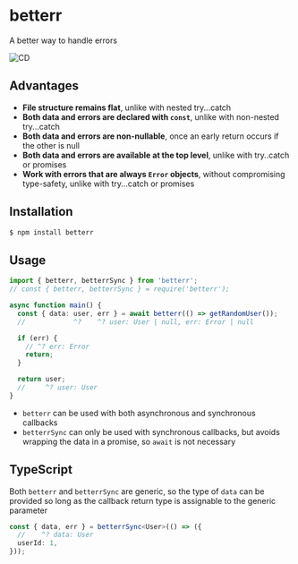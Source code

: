 # betterr

A better way to handle errors

![CD](https://github.com/Syhner/betterr/actions/workflows/CD.yml/badge.svg)

## Advantages

- **File structure remains flat**, unlike with nested try...catch
- **Both data and errors are declared with `const`**, unlike with non-nested try...catch
- **Both data and errors are non-nullable**, once an early return occurs if the other is null
- **Both data and errors are available at the top level**, unlike with try..catch or promises
- **Work with errors that are always `Error` objects**, without compromising type-safety, unlike with try...catch or promises

## Installation

```sh
$ npm install betterr
```

## Usage

```ts
import { betterr, betterrSync } from 'betterr';
// const { betterr, betterrSync } = require('betterr');

async function main() {
  const { data: user, err } = await betterr(() => getRandomUser());
  //            ^?    ^? user: User | null, err: Error | null

  if (err) {
    // ^? err: Error
    return;
  }

  return user;
  //     ^? user: User
}
```

- `betterr` can be used with both asynchronous and synchronous callbacks
- `betterrSync` can only be used with synchronous callbacks, but avoids wrapping the data in a promise, so `await` is not necessary

## TypeScript

Both `betterr` and `betterrSync` are generic, so the type of `data` can be provided so long as the callback return type is assignable to the generic parameter

```ts
const { data, err } = betterrSync<User>(() => ({
  //    ^? data: User
  userId: 1,
}));
```
